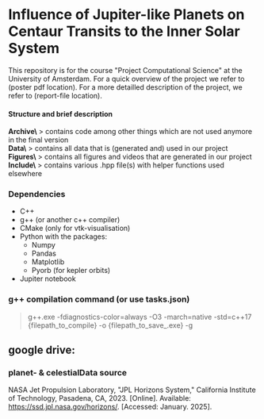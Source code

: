 # Influence of Jupiter-like Planets on Centaur Transits to the Inner Solar System
This repository is for the course "Project Computational Science" at the University of Amsterdam.
For a quick overview of the project we refer to (poster pdf location). For a more detailled description of
the project, we refer to (report-file location).

#### Structure and brief description
__Archive\\__ > contains code among other things which are not used anymore in the final version <br>
__Data\\__ > contains all data that is (generated and) used in our project <br>
__Figures\\__ > contains all figures and videos that are generated in our project <br>
__Include\\__ > contains various .hpp file(s) with helper functions used elsewhere <br>

### Dependencies
- C++
- g++ (or another c++ compiler)
- CMake (only for vtk-visualisation)
- Python with the packages:
    - Numpy
    - Pandas
    - Matplotlib
    - Pyorb (for kepler orbits)
- Jupiter notebook

### g++ compilation command (or use tasks.json)
> g++.exe -fdiagnostics-color=always -O3 -march=native -std=c++17 {filepath_to_compile} -o {filepath_to_save_.exe} -g

## google drive: 

### planet- & celestialData source
NASA Jet Propulsion Laboratory, "JPL Horizons System," California Institute of Technology, Pasadena, CA, 2023. [Online]. Available: https://ssd.jpl.nasa.gov/horizons/. [Accessed: January. 2025].
